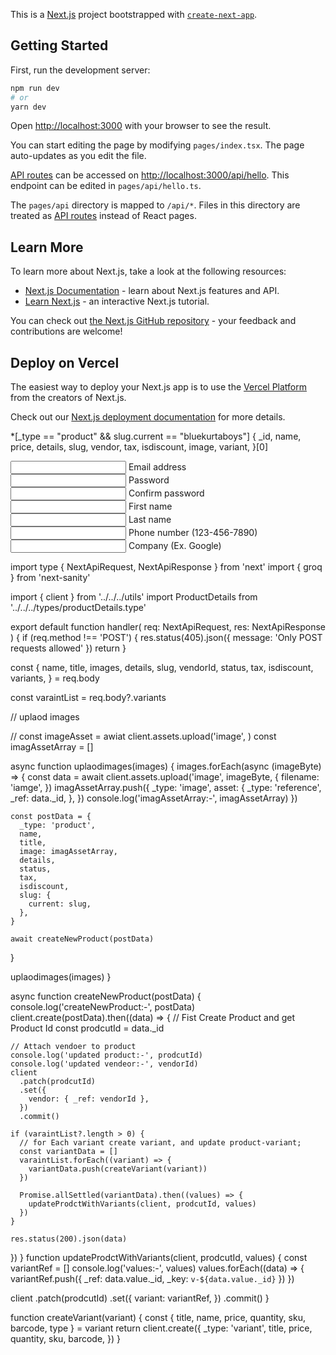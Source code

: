 This is a [Next.js](https://nextjs.org/) project bootstrapped with [`create-next-app`](https://github.com/vercel/next.js/tree/canary/packages/create-next-app).

## Getting Started

First, run the development server:

```bash
npm run dev
# or
yarn dev
```

Open [http://localhost:3000](http://localhost:3000) with your browser to see the result.

You can start editing the page by modifying `pages/index.tsx`. The page auto-updates as you edit the file.

[API routes](https://nextjs.org/docs/api-routes/introduction) can be accessed on [http://localhost:3000/api/hello](http://localhost:3000/api/hello). This endpoint can be edited in `pages/api/hello.ts`.

The `pages/api` directory is mapped to `/api/*`. Files in this directory are treated as [API routes](https://nextjs.org/docs/api-routes/introduction) instead of React pages.

## Learn More

To learn more about Next.js, take a look at the following resources:

- [Next.js Documentation](https://nextjs.org/docs) - learn about Next.js features and API.
- [Learn Next.js](https://nextjs.org/learn) - an interactive Next.js tutorial.

You can check out [the Next.js GitHub repository](https://github.com/vercel/next.js/) - your feedback and contributions are welcome!

## Deploy on Vercel

The easiest way to deploy your Next.js app is to use the [Vercel Platform](https://vercel.com/new?utm_medium=default-template&filter=next.js&utm_source=create-next-app&utm_campaign=create-next-app-readme) from the creators of Next.js.

Check out our [Next.js deployment documentation](https://nextjs.org/docs/deployment) for more details.

\*[_type == "product" && slug.current == "bluekurtaboys"] {
\_id,
name,
price,
details,
slug,
vendor,
tax,
isdiscount,
image,
variant,
}[0]

<div>
      <div class="relative z-0 mb-6 w-full group">
        <input
          type="email"
          name="floating_email"
          id="floating_email"
          class="block py-2.5 px-0 w-full text-sm text-gray-900 bg-transparent border-0 border-b-2 border-gray-300 appearance-none dark:text-white dark:border-gray-600 dark:focus:border-blue-500 focus:outline-none focus:ring-0 focus:border-blue-600 peer"
          placeholder=" "
          required
        />
        <label
          for="floating_email"
          class="peer-focus:font-medium absolute text-sm text-gray-500 dark:text-gray-400 duration-300 transform -translate-y-6 scale-75 top-3 -z-10 origin-[0] peer-focus:left-0 peer-focus:text-blue-600 peer-focus:dark:text-blue-500 peer-placeholder-shown:scale-100 peer-placeholder-shown:translate-y-0 peer-focus:scale-75 peer-focus:-translate-y-6"
        >
          Email address
        </label>
      </div>
      <div class="relative z-0 mb-6 w-full group">
        <input
          type="password"
          name="floating_password"
          id="floating_password"
          class="block py-2.5 px-0 w-full text-sm text-gray-900 bg-transparent border-0 border-b-2 border-gray-300 appearance-none dark:text-white dark:border-gray-600 dark:focus:border-blue-500 focus:outline-none focus:ring-0 focus:border-blue-600 peer"
          placeholder=" "
          required
        />
        <label
          for="floating_password"
          class="peer-focus:font-medium absolute text-sm text-gray-500 dark:text-gray-400 duration-300 transform -translate-y-6 scale-75 top-3 -z-10 origin-[0] peer-focus:left-0 peer-focus:text-blue-600 peer-focus:dark:text-blue-500 peer-placeholder-shown:scale-100 peer-placeholder-shown:translate-y-0 peer-focus:scale-75 peer-focus:-translate-y-6"
        >
          Password
        </label>
      </div>
      <div class="relative z-0 mb-6 w-full group">
        <input
          type="password"
          name="repeat_password"
          id="floating_repeat_password"
          class="block py-2.5 px-0 w-full text-sm text-gray-900 bg-transparent border-0 border-b-2 border-gray-300 appearance-none dark:text-white dark:border-gray-600 dark:focus:border-blue-500 focus:outline-none focus:ring-0 focus:border-blue-600 peer"
          placeholder=" "
          required
        />
        <label
          for="floating_repeat_password"
          class="peer-focus:font-medium absolute text-sm text-gray-500 dark:text-gray-400 duration-300 transform -translate-y-6 scale-75 top-3 -z-10 origin-[0] peer-focus:left-0 peer-focus:text-blue-600 peer-focus:dark:text-blue-500 peer-placeholder-shown:scale-100 peer-placeholder-shown:translate-y-0 peer-focus:scale-75 peer-focus:-translate-y-6"
        >
          Confirm password
        </label>
      </div>
      <div class="grid md:grid-cols-2 md:gap-6">
        <div class="relative z-0 mb-6 w-full group">
          <input
            type="text"
            name="floating_first_name"
            id="floating_first_name"
            class="block py-2.5 px-0 w-full text-sm text-gray-900 bg-transparent border-0 border-b-2 border-gray-300 appearance-none dark:text-white dark:border-gray-600 dark:focus:border-blue-500 focus:outline-none focus:ring-0 focus:border-blue-600 peer"
            placeholder=" "
            required
          />
          <label
            for="floating_first_name"
            class="peer-focus:font-medium absolute text-sm text-gray-500 dark:text-gray-400 duration-300 transform -translate-y-6 scale-75 top-3 -z-10 origin-[0] peer-focus:left-0 peer-focus:text-blue-600 peer-focus:dark:text-blue-500 peer-placeholder-shown:scale-100 peer-placeholder-shown:translate-y-0 peer-focus:scale-75 peer-focus:-translate-y-6"
          >
            First name
          </label>
        </div>
        <div class="relative z-0 mb-6 w-full group">
          <input
            type="text"
            name="floating_last_name"
            id="floating_last_name"
            class="block py-2.5 px-0 w-full text-sm text-gray-900 bg-transparent border-0 border-b-2 border-gray-300 appearance-none dark:text-white dark:border-gray-600 dark:focus:border-blue-500 focus:outline-none focus:ring-0 focus:border-blue-600 peer"
            placeholder=" "
            required
          />
          <label
            for="floating_last_name"
            class="peer-focus:font-medium absolute text-sm text-gray-500 dark:text-gray-400 duration-300 transform -translate-y-6 scale-75 top-3 -z-10 origin-[0] peer-focus:left-0 peer-focus:text-blue-600 peer-focus:dark:text-blue-500 peer-placeholder-shown:scale-100 peer-placeholder-shown:translate-y-0 peer-focus:scale-75 peer-focus:-translate-y-6"
          >
            Last name
          </label>
        </div>
      </div>
      <div class="grid md:grid-cols-2 md:gap-6">
        <div class="relative z-0 mb-6 w-full group">
          <input
            type="tel"
            pattern="[0-9]{3}-[0-9]{3}-[0-9]{4}"
            name="floating_phone"
            id="floating_phone"
            class="block py-2.5 px-0 w-full text-sm text-gray-900 bg-transparent border-0 border-b-2 border-gray-300 appearance-none dark:text-white dark:border-gray-600 dark:focus:border-blue-500 focus:outline-none focus:ring-0 focus:border-blue-600 peer"
            placeholder=" "
            required
          />
          <label
            for="floating_phone"
            class="peer-focus:font-medium absolute text-sm text-gray-500 dark:text-gray-400 duration-300 transform -translate-y-6 scale-75 top-3 -z-10 origin-[0] peer-focus:left-0 peer-focus:text-blue-600 peer-focus:dark:text-blue-500 peer-placeholder-shown:scale-100 peer-placeholder-shown:translate-y-0 peer-focus:scale-75 peer-focus:-translate-y-6"
          >
            Phone number (123-456-7890)
          </label>
        </div>
        <div class="relative z-0 mb-6 w-full group">
          <input
            type="text"
            name="floating_company"
            id="floating_company"
            class="block py-2.5 px-0 w-full text-sm text-gray-900 bg-transparent border-0 border-b-2 border-gray-300 appearance-none dark:text-white dark:border-gray-600 dark:focus:border-blue-500 focus:outline-none focus:ring-0 focus:border-blue-600 peer"
            placeholder=" "
            required
          />
          <label
            for="floating_company"
            class="peer-focus:font-medium absolute text-sm text-gray-500 dark:text-gray-400 duration-300 transform -translate-y-6 scale-75 top-3 -z-10 origin-[0] peer-focus:left-0 peer-focus:text-blue-600 peer-focus:dark:text-blue-500 peer-placeholder-shown:scale-100 peer-placeholder-shown:translate-y-0 peer-focus:scale-75 peer-focus:-translate-y-6"
          >
            Company (Ex. Google)
          </label>
        </div>
      </div>
    </div>


import type { NextApiRequest, NextApiResponse } from 'next'
import { groq } from 'next-sanity'

import { client } from '../../../utils'
import ProductDetails from '../../../types/productDetails.type'

export default function handler(
req: NextApiRequest,
res: NextApiResponse<ProductDetails>
) {
if (req.method !== 'POST') {
res.status(405).json({ message: 'Only POST requests allowed' })
return
}

const {
name,
title,
images,
details,
slug,
vendorId,
status,
tax,
isdiscount,
variants,
} = req.body

const varaintList = req.body?.variants

// uplaod images

// const imageAsset = awiat client.assets.upload('image', )
const imagAssetArray = []

async function uplaodimages(images) {
images.forEach(async (imageByte) => {
const data = await client.assets.upload('image', imageByte, {
filename: 'iamge',
})
imagAssetArray.push({
\_type: 'image',
asset: {
\_type: 'reference',
\_ref: data.\_id,
},
})
console.log('imagAssetArray:-', imagAssetArray)
})

    const postData = {
      _type: 'product',
      name,
      title,
      image: imagAssetArray,
      details,
      status,
      tax,
      isdiscount,
      slug: {
        current: slug,
      },
    }

    await createNewProduct(postData)

}

uplaodimages(images)
}

async function createNewProduct(postData) {
console.log('createNewProduct:-', postData)
client.create(postData).then((data) => {
// Fist Create Product and get Product Id
const prodcutId = data.\_id

    // Attach vendoer to product
    console.log('updated product:-', prodcutId)
    console.log('updated vendeor:-', vendorId)
    client
      .patch(prodcutId)
      .set({
        vendor: { _ref: vendorId },
      })
      .commit()

    if (varaintList?.length > 0) {
      // for Each variant create variant, and update product-variant;
      const variantData = []
      varaintList.forEach((variant) => {
        variantData.push(createVariant(variant))
      })

      Promise.allSettled(variantData).then((values) => {
        updateProdctWithVariants(client, prodcutId, values)
      })
    }

    res.status(200).json(data)

})
}
function updateProdctWithVariants(client, prodcutId, values) {
const variantRef = []
console.log('values:-', values)
values.forEach((data) => {
variantRef.push({ \_ref: data.value.\_id, \_key: `v-${data.value._id}` })
})

client
.patch(prodcutId)
.set({
variant: variantRef,
})
.commit()
}

function createVariant(variant) {
const { title, name, price, quantity, sku, barcode, type } = variant
return client.create({
\_type: 'variant',
title,
price,
quantity,
sku,
barcode,
})
}
